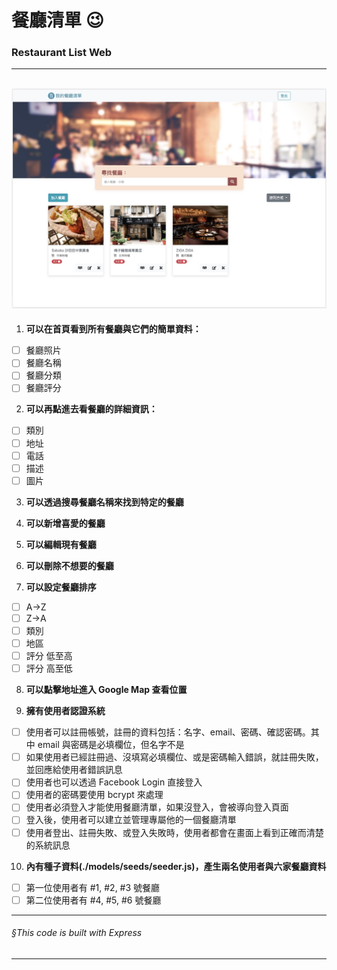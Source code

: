 # 餐廳清單 :wink:
### Restaurant List Web
---
![restaurant](./fr.jpg)
---

1. **可以在首頁看到所有餐廳與它們的簡單資料：**
- [ ] 餐廳照片
- [ ] 餐廳名稱
- [ ] 餐廳分類
- [ ] 餐廳評分
  
2. **可以再點進去看餐廳的詳細資訊：**
- [ ] 類別
- [ ] 地址
- [ ] 電話
- [ ] 描述
- [ ] 圖片
 
3. **可以透過搜尋餐廳名稱來找到特定的餐廳**

4. **可以新增喜愛的餐廳**

5. **可以編輯現有餐廳**

6. **可以刪除不想要的餐廳**

7. **可以設定餐廳排序**
- [ ] A->Z
- [ ] Z->A
- [ ] 類別
- [ ] 地區
- [ ] 評分 低至高
- [ ] 評分 高至低
 
8. **可以點擊地址進入 Google Map 查看位置**

9. **擁有使用者認證系統**
- [ ] 使用者可以註冊帳號，註冊的資料包括：名字、email、密碼、確認密碼。其中 email 與密碼是必填欄位，但名字不是
- [ ] 如果使用者已經註冊過、沒填寫必填欄位、或是密碼輸入錯誤，就註冊失敗，並回應給使用者錯誤訊息
- [ ] 使用者也可以透過 Facebook Login 直接登入
- [ ] 使用者的密碼要使用 bcrypt 來處理
- [ ] 使用者必須登入才能使用餐廳清單，如果沒登入，會被導向登入頁面
- [ ] 登入後，使用者可以建立並管理專屬他的一個餐廳清單
- [ ] 使用者登出、註冊失敗、或登入失敗時，使用者都會在畫面上看到正確而清楚的系統訊息
10. **內有種子資料(./models/seeds/seeder.js)，產生兩名使用者與六家餐廳資料**
- [ ] 第一位使用者有 #1, #2, #3 號餐廳
- [ ] 第二位使用者有 #4, #5, #6 號餐廳

---

###### §This code is built with Express

---

